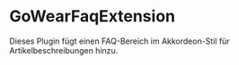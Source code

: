 # GoWearFaqExtension

Dieses Plugin fügt einen FAQ-Bereich im Akkordeon-Stil für Artikelbeschreibungen hinzu.